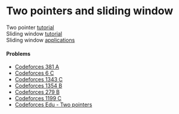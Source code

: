 # Two pointers and sliding window

Two pointer [tutorial](https://www.quora.com/q/techparoksha/The-Two-Pointer-Algorithm) \
Sliding window [tutorial](https://www.geeksforgeeks.org/window-sliding-technique/) \
Sliding window [applications](https://www.techiedelight.com/sliding-window-problems/)

#### Problems
* [Codeforces 381 A](https://codeforces.com/problemset/problem/381/A)
* [Codeforces 6 C](https://codeforces.com/problemset/problem/6/C)
* [Codeforces 1343 C](https://codeforces.com/problemset/problem/1343/C)
* [Codeforces 1354 B](https://codeforces.com/contest/1354/problem/B)
* [Codeforces 279 B](https://codeforces.com/problemset/problem/279/B)
* [Codeforces 1199 C](https://codeforces.com/problemset/problem/1199/C)
* [Codeforces Edu - Two pointers](https://codeforces.com/edu/course/2/lesson/9)
